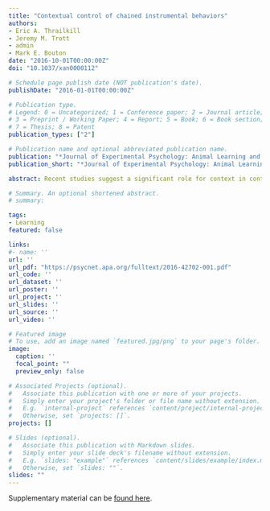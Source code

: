 ```yaml
---
title: "Contextual control of chained instrumental behaviors"
authors:
- Eric A. Thrailkill
- Jeremy M. Trott
- admin
- Mark E. Bouton
date: "2016-10-01T00:00:00Z"
doi: "10.1037/xan0000112"

# Schedule page publish date (NOT publication's date).
publishDate: "2016-01-01T00:00:00Z"

# Publication type.
# Legend: 0 = Uncategorized; 1 = Conference paper; 2 = Journal article;
# 3 = Preprint / Working Paper; 4 = Report; 5 = Book; 6 = Book section;
# 7 = Thesis; 8 = Patent
publication_types: ["2"]

# Publication name and optional abbreviated publication name.
publication: "*Journal of Experimental Psychology: Animal Learning and Cognition*"
publication_short: "*Journal of Experimental Psychology: Animal Learning and Cognition*"

abstract: Recent studies suggest a significant role for context in controlling the acquisition and extinction of simple operant responding. The present experiments examined the contextual control of a heterogeneous behavior chain. Rats first learned a chain in which a discriminative stimulus set the occasion for a procurement response (e.g., pulling a chain), which led to a second discriminative stimulus that occasion-set a consumption response (e.g., pressing a lever) that produced a food-pellet reinforcer. Experiment 1 showed that, after separate extinction of procurement and consumption, each response increased when it was returned to the acquisition context (ABA renewal) or was tested in a new context (AAB renewal). In addition, procurement responding, but not consumption responding, was decreased by changing the context after acquisition. Experiment 2 demonstrated ABA and AAB renewal of procurement and consumption following extinction of the whole chain. This time, the context-switch after acquisition weakened both procurement and consumption. Experiment 3 found that return to the context of the behavior chain renewed a consumption response that had been extinguished separately. Finally, in Experiment 4, rats learned 2 different discriminated heterogeneous chains; consumption extinguished outside its chain was only renewed on return to a chain when it was preceded by its associated procurement response. The results suggest a role for context in the extinction of chained behavior. They also support the view that procurement is influenced by the physical context and that consumption is controlled primarily by the response that precedes it in the chain.

# Summary. An optional shortened abstract.
# summary:

tags:
- Learning
featured: false

links:
#- name: ''
url: ''
url_pdf: "https://psycnet.apa.org/fulltext/2016-42702-001.pdf"
url_code: ''
url_dataset: ''
url_poster: ''
url_project: ''
url_slides: ''
url_source: ''
url_video: ''

# Featured image
# To use, add an image named `featured.jpg/png` to your page's folder. 
image:
  caption: ''
  focal_point: ""
  preview_only: false

# Associated Projects (optional).
#   Associate this publication with one or more of your projects.
#   Simply enter your project's folder or file name without extension.
#   E.g. `internal-project` references `content/project/internal-project/index.md`.
#   Otherwise, set `projects: []`.
projects: []

# Slides (optional).
#   Associate this publication with Markdown slides.
#   Simply enter your slide deck's filename without extension.
#   E.g. `slides: "example"` references `content/slides/example/index.md`.
#   Otherwise, set `slides: ""`.
slides: ""
---
```


Supplementary material can be [found here](http://dx.doi.org/10.1037/xan0000112.supp).

